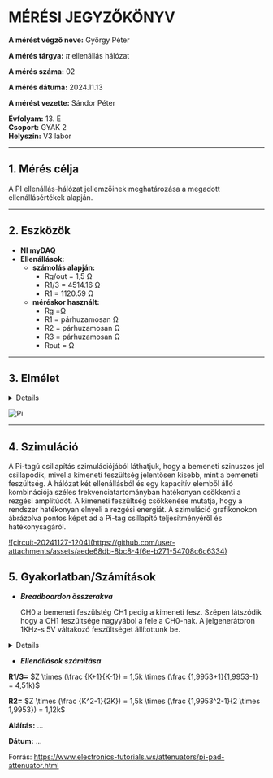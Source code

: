 
# MÉRÉSI JEGYZŐKÖNYV

**A mérést végző neve:** György Péter

**A mérés tárgya:** $\displaystyle \pi$  ellenállás hálózat

**A mérés száma:**  02

**A mérés dátuma:**  2024.11.13 

**A mérést vezette:** Sándor Péter  

**Évfolyam:** 13. E  
**Csoport:** GYAK 2  
**Helyszín:**   V3 labor

---

## 1. Mérés célja
A PI ellenállás-hálózat jellemzőinek meghatározása a megadott ellenállásértékek alapján.

---

## 2. Eszközök 
- **NI myDAQ** 
- **Ellenállások:**
  - **számolás alapján:**
    - Rg/out = 1,5 Ω
    - R1/3 = 4514.16 Ω
    - R1 = 1120.59 Ω
  - **méréskor használt:**
    - Rg =Ω
    - R1 = párhuzamosan  Ω
    - R2 = párhuzamosan  Ω
    - R3 = párhuzamosan  Ω
    - Rout =  Ω
 
---

## 3. Elmélet

<details>

</details>

![Pi](https://github.com/user-attachments/assets/95e4a821-77a8-4a7e-a232-541bf97f85b0)


---

## 4. Szimuláció
A Pi-tagú csillapítás szimulációjából láthatjuk, hogy a bemeneti szinuszos jel csillapodik, mivel a kimeneti feszültség jelentősen kisebb, mint a bemeneti feszültség. A hálózat két ellenállásból és egy kapacitív elemből álló kombinációja széles frekvenciatartományban hatékonyan csökkenti a rezgési amplitúdót. A kimeneti feszültség csökkenése mutatja, hogy a rendszer hatékonyan elnyeli a rezgési energiát. A szimuláció grafikonokon ábrázolva pontos képet ad a Pi-tag csillapító teljesítményéről és hatékonyságáról.

<a href="https://tinyurl.com/27zr42a8" target="_blank">
![circuit-20241127-1204](https://github.com/user-attachments/assets/aede68db-8bc8-4f6e-b271-54708c6c6334)
</a>

## 5. Gyakorlatban/Számítások

- ***Breadboardon összerakva***
  
  CH0 a bemeneti feszülstég CH1 pedig a kimeneti fesz. Szépen látszódik hogy a CH1 feszültsége nagyyábol a fele a CH0-nak.
  A jelgenerátoron 1KHz-s 5V váltakozó feszültséget állítottunk be.
<details>

</details>

- ***Ellenállások számítása***

**R1/3=** $Z \times (\frac {K+1}{K-1}) = 1,5k \times (\frac {1,9953+1}{1,9953-1} = 4,51k)$

**R2=** $Z \times (\frac {K^2-1}{2K}) = 1,5k \times (\frac {1,9953^2-1}{2 \times 1,9953}) = 1,12k$

**Aláírás:** ...

**Dátum:** ...

Forrás: https://www.electronics-tutorials.ws/attenuators/pi-pad-attenuator.html
